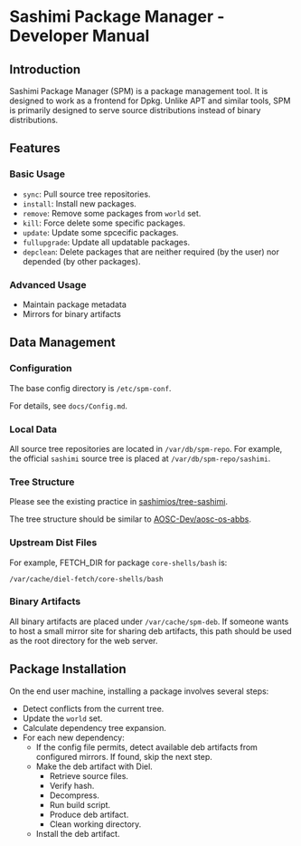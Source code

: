 # Sashimi Package Manager - Developer Manual



## Introduction

Sashimi Package Manager (SPM) is a package management tool.
It is designed to work as a frontend for Dpkg.
Unlike APT and similar tools, SPM is primarily designed to serve source distributions instead of binary distributions.




## Features

### Basic Usage

- `sync`: Pull source tree repositories.
- `install`: Install new packages.
- `remove`: Remove some packages from `world` set.
- `kill`: Force delete some specific packages.
- `update`: Update some spcecific packages.
- `fullupgrade`: Update all updatable packages.
- `depclean`: Delete packages that are neither required (by the user) nor depended (by other packages).

### Advanced Usage

- Maintain package metadata
- Mirrors for binary artifacts




## Data Management

### Configuration

The base config directory is `/etc/spm-conf`.

For details, see `docs/Config.md`.

### Local Data

All source tree repositories are located in `/var/db/spm-repo`.
For example, the official `sashimi` source tree is placed at `/var/db/spm-repo/sashimi`.

### Tree Structure

Please see the existing practice in [sashimios/tree-sashimi](https://github.com/sashimios/tree-sashimi).

The tree structure should be similar to [AOSC-Dev/aosc-os-abbs](https://github.dev/AOSC-Dev/aosc-os-abbs).

### Upstream Dist Files

For example, FETCH_DIR for package `core-shells/bash` is:

```
/var/cache/diel-fetch/core-shells/bash
```

### Binary Artifacts

All binary artifacts are placed under `/var/cache/spm-deb`.
If someone wants to host a small mirror site for sharing deb artifacts,
this path should be used as the root directory for the web server.




## Package Installation

On the end user machine, installing a package involves several steps:

- Detect conflicts from the current tree.
- Update the `world` set.
- Calculate dependency tree expansion.
- For each new dependency:
  - If the config file permits, detect available deb artifacts from configured mirrors. If found, skip the next step.
  - Make the deb artifact with Diel.
    - Retrieve source files.
    - Verify hash.
    - Decompress.
    - Run build script.
    - Produce deb artifact.
    - Clean working directory.
  - Install the deb artifact.



